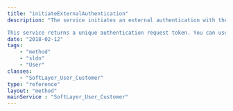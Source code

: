 ```yaml
---
title: "initiateExternalAuthentication"
description: "The service initiates an external authentication with the given external authentication vendor. The authentication container and its content will be verified before an attempt is made to initiate an external authentication. [SoftLayer_Container_User_Customer_External_Binding_Phone](reference/datatypes/SoftLayer_Container_User_Customer_External_Binding_Phone) container can be used for this service. 

This service returns a unique authentication request token. You can use [SoftLayer_User_Customer::checkExternalAuthenticationStatus](reference/datatypes/$1/#$2) service to check if the authentication request is complete or not. "
date: "2018-02-12"
tags:
    - "method"
    - "sldn"
    - "User"
classes:
    - "SoftLayer_User_Customer"
type: "reference"
layout: "method"
mainService : "SoftLayer_User_Customer"
---
```


